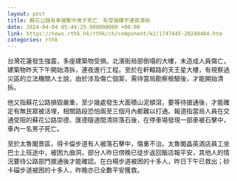 ```yaml
---
layout: post
title: 蘇花公路有車被擊中男子死亡　有受損樓宇連夜清拆
date: 2024-04-04 05:44:25.000000000 +08:00
link: https://news.rthk.hk/rthk/ch/component/k2/1747445-20240404.htm
categories: rthk
---
```


台灣花蓮發生強震，多座建築物受損。北濱街局部倒塌的大樓，未造成人員傷亡，建築物昨天下午開始清拆，連夜進行工程。至於在軒轅路的天王星大樓，有視察過災區的立法機關人士說，由於涉及傷亡個案，需待當局勘察檢驗後，才能開始清拆。

他又指蘇花公路損毀嚴重，至少幾處發生大面積山泥傾瀉，要等待搶通後，才能確定有無民眾被活埋，相關路段恐怕兩至三個月內都難以打通。報道指當局人員在交通受阻的蘇花公路崇德、匯德隧道間清除落石後，在停車場發現一部車被石擊中，車內一名男子死亡。

至於太魯閣景區，得卡倫步道有人被落石擊中，傷重不治。太魯閣晶英酒店員工坐巴士上班途中，被困九曲洞，部分人昨日傍晚已徒步返回飯店報平安，其他人的情況要待公路部門搶通後才能確認。在白楊步道被困的十多人，昨日下午已救出；砂卡礑步道被困的十多人，昨晚亦已全數平安獲救。

